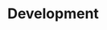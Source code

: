 ---
title: Development
menuTitle: Development
description: |
    This section includes important topics for development.
weight: 4000
---